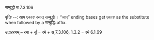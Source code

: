 

 सम्बुद्धौ च 7.3.106 


वृत्तिः --: आप एकारः स्यात् सम्बुद्धौ । “आप्” ending bases get एकारः as the substitute when followed by a सम्बुद्धिः affix.


उदाहरणम् – रमा + सुँ = रमे + स् 7.3.106, 1.3.2 = रमे 6.1.69 


